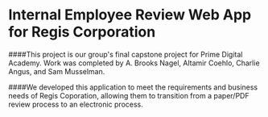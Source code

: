 # Internal Employee Review Web App for Regis Corporation

####This project is our group's final capstone project for Prime Digital Academy.  Work was completed by A. Brooks Nagel, Altamir Coehlo, Charlie Angus, and Sam Musselman.

####We developed this application to meet the requirements and business needs of Regis Coporation, allowing them to transition from a paper/PDF review process to an electronic process.
